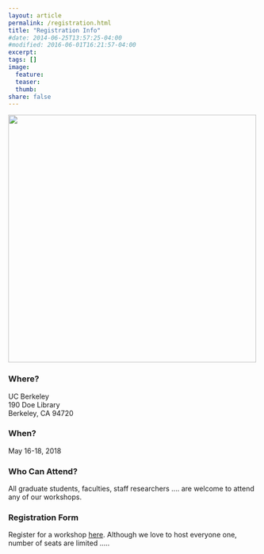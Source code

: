 ```yaml
---
layout: article
permalink: /registration.html
title: "Registration Info"
#date: 2014-06-25T13:57:25-04:00
#modified: 2016-06-01T16:21:57-04:00
excerpt:
tags: []
image:
  feature:
  teaser:
  thumb:
share: false
---
```

<img class='pull-right' src="{{ site.baseurl }}/images/doe-floorplan.jpg" style="width: 500px;"/>

### Where?

UC Berkeley <br />
190 Doe Library <br />
Berkeley, CA 94720 <br />

### When?

May 16-18, 2018

### Who Can Attend?

All graduate students, faculties, staff researchers .... are welcome to attend any of our workshops. 

### Registration Form

Register for a workshop [here](https://docs.google.com/forms/d/13gRMnLP3MTd3g6JoxfTZT0vBZqa10dE3Gg5HOwRR82Y/). Although we love to host everyone one, number of seats are limited .....


